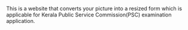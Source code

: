 This is  a website that converts your picture into a resized form which is applicable for Kerala Public Service Commission(PSC) examination application. 
